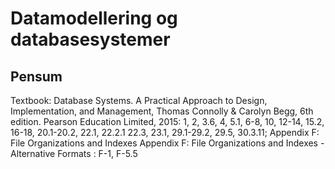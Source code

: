 # Datamodellering og databasesystemer
## Pensum
Textbook: Database Systems. A Practical Approach to Design, Implementation, and Management, Thomas Connolly & Carolyn Begg, 6th edition. Pearson Education Limited, 2015:
1, 2, 3.6, 4, 5.1, 6-8, 10, 12-14, 15.2, 16-18, 20.1-20.2, 22.1, 22.2.1 22.3, 23.1, 29.1-29.2, 29.5, 30.3.11; Appendix F: File Organizations and Indexes Appendix F: File Organizations and Indexes - Alternative Formats : F-1, F-5.5